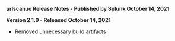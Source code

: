 **urlscan.io Release Notes - Published by Splunk October 14, 2021**


**Version 2.1.9 - Released October 14, 2021**

* Removed unnecessary build artifacts

